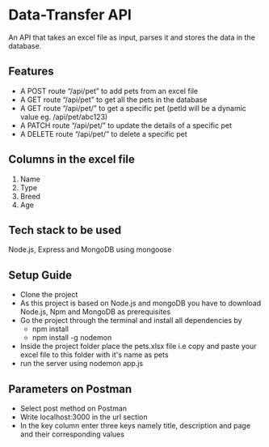 # Data-Transfer API
An API that takes an excel file as input, parses it and stores the data in the database.
## Features

- A POST route “/api/pet” to add pets from an excel file
- A GET route “/api/pet” to get all the pets in the database
- A GET route “/api/pet/<petId>” to get a specific pet (petId will be a dynamic value eg. /api/pet/abc123)
- A PATCH route “/api/pet/<petId>” to update the details of a specific pet
- A DELETE route “/api/pet/<petId>” to delete a specific pet  
  
## Columns in the excel file
1. Name
2. Type
3. Breed
4. Age

## Tech stack to be used
Node.js, Express and MongoDB using mongoose
  
 ## Setup Guide
- Clone the project  
- As this project is based on Node.js and mongoDB you have to download Node.js, Npm and MongoDB as prerequisites  
- Go the project through the terminal and install all dependencies by   
  - npm install
  - npm install -g nodemon  
 - Inside the project folder place the pets.xlsx file i.e copy and paste your excel file to this folder with it's name as pets
 - run the server using nodemon app.js
  ## Parameters on Postman
  - Select post method on Postman 
  - Write localhost:3000 in the url section
  - In the key column enter three keys namely title, description and page and their corresponding values  
